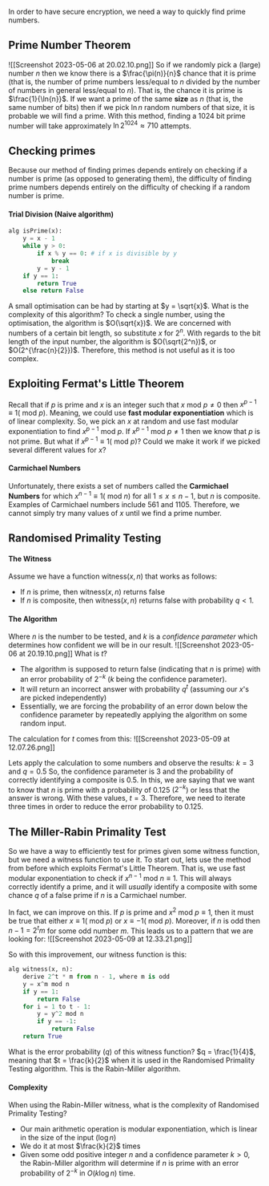 In order to have secure encryption, we need a way to quickly find prime numbers.
## Prime Number Theorem
![[Screenshot 2023-05-06 at 20.02.10.png]]
So if we randomly pick a (large) number $n$ then we know there is a $\frac{\pi(n)}{n}$ chance that it is prime (that is, the number of prime numbers less/equal to $n$ divided by the number of numbers in general less/equal to $n$). That is, the chance it is prime is $\frac{1}{\ln{n}}$.
If we want a prime of the same **size** as $n$ (that is, the same number of bits) then if we pick $\ln{n}$ random numbers of that size, it is probable we will find a prime.
With this method, finding a 1024 bit prime number will take approximately $\ln{2^{1024}} \approx 710$ attempts.

## Checking primes
Because our method of finding primes depends entirely on checking if a number is prime (as opposed to generating them), the difficulty of finding prime numbers depends entirely on the difficulty of checking if a random number is prime.
#### Trial Division (Naive algorithm)
```python
alg isPrime(x):
	y = x - 1
	while y > 0:
		if x % y == 0: # if x is divisible by y
			break
		y = y - 1
	if y == 1:
		return True
	else return False
```
A small optimisation can be had by starting at $y = \sqrt{x}$.
What is the complexity of this algorithm? 
To check a single number, using the optimisation, the algorithm is $O(\sqrt{x})$.
We are concerned with numbers of a certain bit length, so substitute $x$ for $2^n$.
With regards to the bit length of the input number, the algorithm is $O(\sqrt{2^n})$, or $O(2^{\frac{n}{2}})$. Therefore, this method is not useful as it is too complex.

## Exploiting Fermat's Little Theorem
Recall that if $p$ is prime and $x$ is an integer such that $x \text{ mod } p \neq 0$ then $x^{p - 1} \equiv 1(\text{ mod } p)$.
Meaning, we could use **fast modular exponentiation** which is of linear complexity.
So, we pick an $x$ at random and use fast modular exponentiation to find $x^{p - 1} \text{ mod } p$. If $x^{p - 1} \text{ mod } p \neq 1$ then we know that $p$ is not prime.
But what if $x^{p - 1} \equiv 1(\text{ mod } p)$? Could we make it work if we picked several different values for $x$?
#### Carmichael Numbers
Unfortunately, there exists a set of numbers called the **Carmichael Numbers** for which $x^{n - 1} \equiv 1(\text{ mod } n)$ for all $1 \leq x \leq n - 1$, but $n$ is composite. Examples of Carmichael numbers include 561 and 1105. Therefore, we cannot simply try many values of $x$ until we find a prime number.


## Randomised Primality Testing
#### The Witness
Assume we have a function $\text{witness}(x, n)$ that works as follows:
- If $n$ is prime, then $\text{witness}(x, n)$ returns false
- If $n$ is composite, then $\text{witness}(x, n)$ returns false with probability $q < 1$.
#### The Algorithm
Where $n$ is the number to be tested, and $k$ is a *confidence parameter* which determines how confident we will be in our result.
![[Screenshot 2023-05-06 at 20.19.10.png]]
What is $t$?
- The algorithm is supposed to return false (indicating that $n$ is prime) with an error probability of $2^{-k}$ ($k$ being the confidence parameter).
- It will return an incorrect answer with probability $q^t$ (assuming our $x$'s are picked independently)
- Essentially, we are forcing the probability of an error down below the confidence parameter by repeatedly applying the algorithm on some random input.

The calculation for $t$ comes from this:
![[Screenshot 2023-05-09 at 12.07.26.png]]

Lets apply the calculation to some numbers and observe the results:
$k = 3$ and $q = 0.5$
So, the confidence parameter is 3 and the probability of correctly identifying a composite is 0.5. In this, we are saying that we want to know that $n$ is prime with a probability of 0.125 ($2^{-k}$) or less that the answer is wrong.
With these values, $t = 3$. Therefore, we need to iterate three times in order to reduce the error probability to 0.125.


## The Miller-Rabin Primality Test
So we have a way to efficiently test for primes given some witness function, but we need a witness function to use it. To start out, lets use the method from before which exploits Fermat's Little Theorem. That is, we use fast modular exponentiation to check if $x^{n - 1} \text{ mod } n \equiv 1$. This will always correctly identify a prime, and it will *usually* identify a composite with some chance $q$ of a false prime if $n$ is a Carmichael number. 

In fact, we can improve on this. If $p$ is prime and $x^2 \text{ mod } p \equiv 1$, then it must be true that either $x \equiv 1 (\text{ mod } p)$ or $x \equiv -1 (\text{ mod } p)$.
Moreover, if $n$ is odd then $n - 1 = 2^tm$ for some odd number $m$. 
This leads us to a pattern that we are looking for:
![[Screenshot 2023-05-09 at 12.33.21.png]]

So with this improvement, our witness function is this:
```python
alg witness(x, n):
	derive 2^t * m from n - 1, where m is odd
	y = x^m mod n
	if y == 1:
		return False 
	for i = 1 to t - 1:
		y = y^2 mod n
		if y == -1:
			return False
	return True
```
What is the error probability ($q$) of this witness function? $q = \frac{1}{4}$, meaning that $t = \frac{k}{2}$ when it is used in the Randomised Primality Testing algorithm. This is the Rabin-Miller algorithm.
#### Complexity
When using the Rabin-Miller witness, what is the complexity of Randomised Primality Testing?
- Our main arithmetic operation is modular exponentiation, which is linear in the size of the input ($\log{n}$)
- We do it at most $\frac{k}{2}$ times
- Given some odd positive integer $n$ and a confidence parameter $k > 0$, the Rabin-Miller algorithm will determine if $n$ is prime with an error probability of $2^{-k}$ in $O(k\log{n})$ time.

